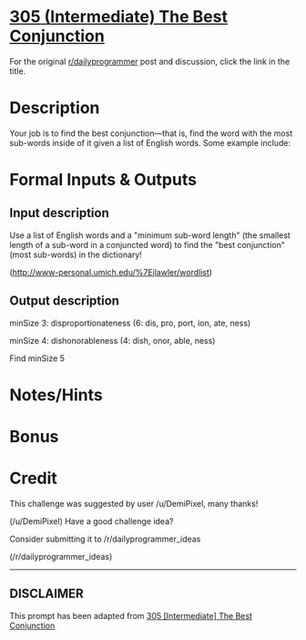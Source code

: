 # [305 (Intermediate) The Best Conjunction](https://www.reddit.com/r/dailyprogrammer/comments/5yaiin/20170308_challenge_305_intermediate_the_best/)

For the original [r/dailyprogrammer](https://www.reddit.com/r/dailyprogrammer/) post and discussion, click the link in the title.

# Description
Your job is to find the best conjunction—that is, find the word with the most sub-words inside of it given a list of English words. Some example include:

# Formal Inputs & Outputs
## Input description
Use a list of English words and a "minimum sub-word length" (the smallest length of a sub-word in a conjuncted word) to find the "best conjunction" (most sub-words) in the dictionary!

(http://www-personal.umich.edu/%7Ejlawler/wordlist)
## Output description
minSize 3: disproportionateness (6: dis, pro, port, ion, ate, ness)

minSize 4: dishonorableness (4: dish, onor, able, ness)

Find minSize 5

# Notes/Hints
# Bonus
# Credit
This challenge was suggested by user /u/DemiPixel, many thanks!

(/u/DemiPixel)
Have a good challenge idea?

Consider submitting it to /r/dailyprogrammer_ideas

(/r/dailyprogrammer_ideas)

----
## **DISCLAIMER**
This prompt has been adapted from [305 [Intermediate] The Best Conjunction](https://www.reddit.com/r/dailyprogrammer/comments/5yaiin/20170308_challenge_305_intermediate_the_best/
)
